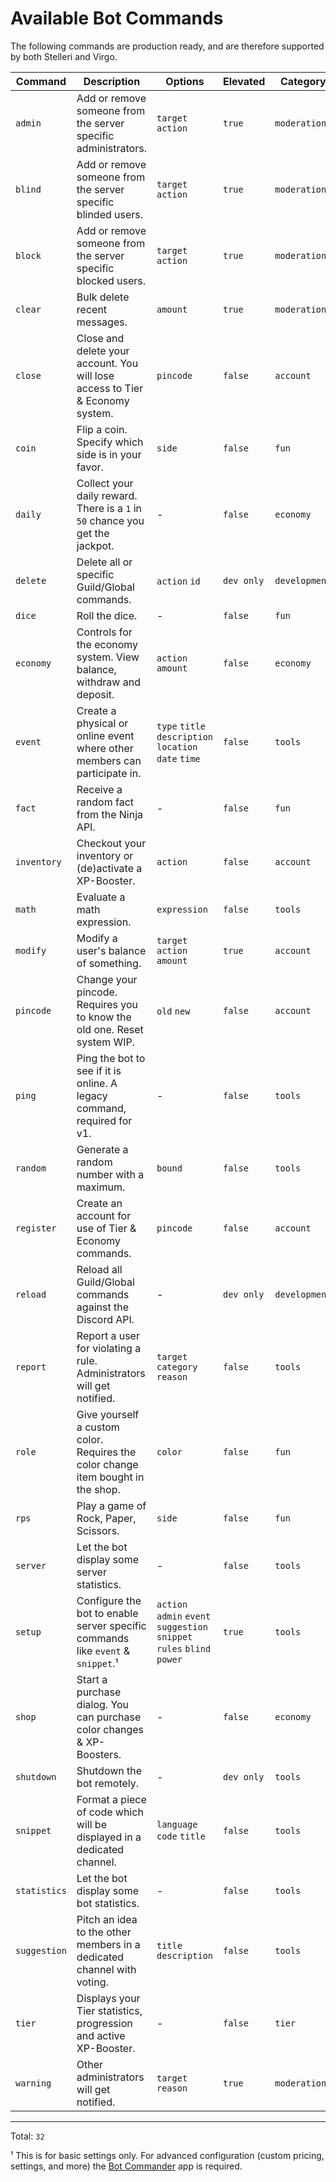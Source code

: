 # Available Bot Commands

The following commands are production ready, and are therefore supported by both Stelleri and Virgo.

| Command | Description | Options | Elevated | Category |
| - | - | - | - | - |
| `admin` | Add or remove someone from the server specific administrators. | `target` `action` | `true` | `moderation` |
| `blind` | Add or remove someone from the server specific blinded users. | `target` `action` | `true` | `moderation` |
| `block` | Add or remove someone from the server specific blocked users. | `target` `action` | `true` | `moderation` |
| `clear` | Bulk delete recent messages. | `amount` | `true` | `moderation` |
| `close` | Close and delete your account. You will lose access to Tier & Economy system. | `pincode` | `false` | `account` |
| `coin` | Flip a coin. Specify which side is in your favor. | `side` | `false` | `fun` |
| `daily` | Collect your daily reward. There is a `1` in `50` chance you get the jackpot. | - | `false` | `economy` |
| `delete` | Delete all or specific Guild/Global commands. | `action` `id` | `dev only` | `development` |
| `dice` | Roll the dice. | - | `false` | `fun` |
| `economy` | Controls for the economy system. View balance, withdraw and deposit. | `action` `amount` | `false` | `economy` |
| `event` | Create a physical or online event where other members can participate in. | `type` `title` `description` `location` `date` `time` | `false` | `tools` |
| `fact` | Receive a random fact from the Ninja API. | - | `false` | `fun` |
| `inventory` | Checkout your inventory or (de)activate a XP-Booster. | `action` | `false` | `account` |
| `math` | Evaluate a math expression. | `expression` | `false` | `tools` |
| `modify` | Modify a user's balance of something. | `target` `action` `amount` | `true` | `account` |
| `pincode` | Change your pincode. Requires you to know the old one. Reset system WIP. | `old` `new` | `false` | `account` |
| `ping` | Ping the bot to see if it is online. A legacy command, required for v1. | - | `false` | `tools` |
| `random` | Generate a random number with a maximum. | `bound` | `false` | `tools` |
| `register` | Create an account for use of Tier & Economy commands. | `pincode` | `false` | `account` |
| `reload` | Reload all Guild/Global commands against the Discord API. | - | `dev only` | `development` |
| `report` | Report a user for violating a rule. Administrators will get notified. | `target` `category` `reason` | `false` | `tools` |
| `role` | Give yourself a custom color. Requires the color change item bought in the shop. | `color` | `false` | `fun` |
| `rps` | Play a game of Rock, Paper, Scissors. | `side` | `false` | `fun` |
| `server` | Let the bot display some server statistics. | - | `false` | `tools` |
| `setup` | Configure the bot to enable server specific commands like `event` & `snippet`.¹ | `action` `admin` `event` `suggestion` `snippet` `rules` `blind` `power` | `true` | `tools` |
| `shop` | Start a purchase dialog. You can purchase color changes & XP-Boosters. | - | `false` | `economy` |
| `shutdown` | Shutdown the bot remotely. | - | `dev only` | `tools` |
| `snippet` | Format a piece of code which will be displayed in a dedicated channel. | `language` `code` `title` | `false` | `tools` |
| `statistics` | Let the bot display some bot statistics. | - | `false` | `tools` |
| `suggestion` | Pitch an idea to the other members in a dedicated channel with voting. | `title` `description` | `false` | `tools` |
| `tier` | Displays your Tier statistics, progression and active XP-Booster. | - | `false` | `tier` |
| `warning` | Other administrators will get notified. | `target` `reason` | `true` | `moderation` |

---

Total: `32`

¹ This is for basic settings only. For advanced configuration (custom pricing, settings, and more) the [Bot Commander](https://github.com/SVKruik/bot-config-ui) app is required.
